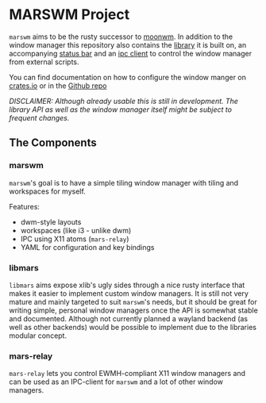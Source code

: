 # MARSWM Project
`marswm` aims to be the rusty successor to [moonwm](https://github.com/jzbor/moonwm).
In addition to the window manager this repository also contains the [library](./libmars) it is built on, an accompanying [status bar](./marsbar) and an [ipc client](./mars-relay) to control the window manager from external scripts.

You can find documentation on how to configure the window manger on [crates.io](https://docs.rs/crate/marswm) or in the [Github repo](https://github.com/jzbor/marswm/tree/master/marswm/README.md)

*DISCLAIMER: Although already usable this is still in development. The library API as well as the window manager itself might be subject to frequent changes.*

## The Components

### marswm

`marswm`'s goal is to have a simple tiling window manager with tiling and workspaces for myself.

Features:
* dwm-style layouts
* workspaces (like i3 - unlike dwm)
* IPC using X11 atoms (`mars-relay`)
* YAML for configuration and key bindings

### libmars

`libmars` aims expose xlib's ugly sides through a nice rusty interface that makes it easier to implement custom window managers.
It is still not very mature and mainly targeted to suit `marswm`'s needs, but it should be great for writing simple, personal window managers once the API is somewhat stable and documented.
Although not currently planned a wayland backend (as well as other backends) would be possible to implement due to the libraries modular concept.

### mars-relay

`mars-relay` lets you control EWMH-compliant X11 window managers and can be used as an IPC-client for `marswm` and a lot of other window managers.
